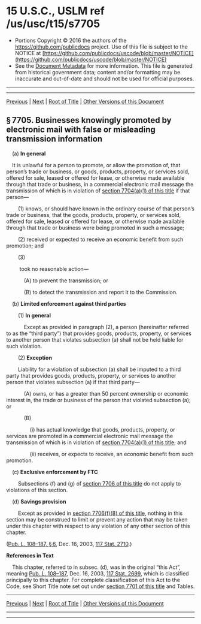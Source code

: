 ---
---

# 15 U.S.C., USLM ref /us/usc/t15/s7705

* Portions Copyright © 2016 the authors of the https://github.com/publicdocs project.
  Use of this file is subject to the NOTICE at [https://github.com/publicdocs/uscode/blob/master/NOTICE](https://github.com/publicdocs/uscode/blob/master/NOTICE)
* See the [Document Metadata](././../../../..//README.md) for more information.
  This file is generated from historical government data; content and/or formatting may be inaccurate and out-of-date and should not be used for official purposes.

----------
----------

[Previous](./../../../..//us/usc/t15/ch103/m__us_usc_t15_s7704.md) | [Next](./../../../..//us/usc/t15/ch103/m__us_usc_t15_s7706.md) | [Root of Title](./../../../../) | [Other Versions of this Document](https://publicdocs.github.io/go/links?ns=uslm&ref=%2Fus%2Fusc%2Ft15%2Fs7705)

## § 7705. Businesses knowingly promoted by electronic mail with false or misleading transmission information

    (a) __In general__ 

    It is unlawful for a person to promote, or allow the promotion of, that person’s trade or business, or goods, products, property, or services sold, offered for sale, leased or offered for lease, or otherwise made available through that trade or business, in a commercial electronic mail message the transmission of which is in violation of [section 7704(a)(1) of this title][/us/usc/t15/s7704/a/1] if that person—

        (1) knows, or should have known in the ordinary course of that person’s trade or business, that the goods, products, property, or services sold, offered for sale, leased or offered for lease, or otherwise made available through that trade or business were being promoted in such a message;

        (2) received or expected to receive an economic benefit from such promotion; and

        (3)

         took no reasonable action—

            (A) to prevent the transmission; or

            (B) to detect the transmission and report it to the Commission.

    (b) __Limited enforcement against third parties__ 

        (1) __In general__ 

            Except as provided in paragraph (2), a person (hereinafter referred to as the “third party”) that provides goods, products, property, or services to another person that violates subsection (a) shall not be held liable for such violation.

        (2) __Exception__ 

        Liability for a violation of subsection (a) shall be imputed to a third party that provides goods, products, property, or services to another person that violates subsection (a) if that third party—

            (A) owns, or has a greater than 50 percent ownership or economic interest in, the trade or business of the person that violated subsection (a); or

            (B)

                (i) has actual knowledge that goods, products, property, or services are promoted in a commercial electronic mail message the transmission of which is in violation of [section 7704(a)(1) of this title][/us/usc/t15/s7704/a/1]; and

                (ii) receives, or expects to receive, an economic benefit from such promotion.

    (c) __Exclusive enforcement by FTC__ 

        Subsections (f) and (g) of [section 7706 of this title][/us/usc/t15/s7706] do not apply to violations of this section.

    (d) __Savings provision__ 

        Except as provided in [section 7706(f)(8) of this title][/us/usc/t15/s7706/f/8], nothing in this section may be construed to limit or prevent any action that may be taken under this chapter with respect to any violation of any other section of this chapter.

([Pub. L. 108–187, § 6][/us/pl/108/187/s6], Dec. 16, 2003, [117 Stat. 2710][/us/stat/117/2710].)

 __References in Text__ 

    This chapter, referred to in subsec. (d), was in the original “this Act”, meaning [Pub. L. 108–187][/us/pl/108/187], Dec. 16, 2003, [117 Stat. 2699][/us/stat/117/2699], which is classified principally to this chapter. For complete classification of this Act to the Code, see Short Title note set out under [section 7701 of this title][/us/usc/t15/s7701] and Tables.

----------

[Previous](./../../../..//us/usc/t15/ch103/m__us_usc_t15_s7704.md) | [Next](./../../../..//us/usc/t15/ch103/m__us_usc_t15_s7706.md) | [Root of Title](./../../../../) | [Other Versions of this Document](https://publicdocs.github.io/go/links?ns=uslm&ref=%2Fus%2Fusc%2Ft15%2Fs7705)

----------
----------

[/us/usc/t15/s7704/a/1]: https://publicdocs.github.io/go/links?ns=uslm&ref=%2Fus%2Fusc%2Ft15%2Fs7704%2Fa%2F1
[/us/usc/t15/s7704/a/1]: https://publicdocs.github.io/go/links?ns=uslm&ref=%2Fus%2Fusc%2Ft15%2Fs7704%2Fa%2F1
[/us/usc/t15/s7706]: https://publicdocs.github.io/go/links?ns=uslm&ref=%2Fus%2Fusc%2Ft15%2Fs7706
[/us/usc/t15/s7706/f/8]: https://publicdocs.github.io/go/links?ns=uslm&ref=%2Fus%2Fusc%2Ft15%2Fs7706%2Ff%2F8
[/us/pl/108/187/s6]: https://publicdocs.github.io/go/links?ns=uslm&ref=%2Fus%2Fpl%2F108%2F187%2Fs6
[/us/stat/117/2710]: https://publicdocs.github.io/go/links?ns=uslm&ref=%2Fus%2Fstat%2F117%2F2710
[/us/pl/108/187]: https://publicdocs.github.io/go/links?ns=uslm&ref=%2Fus%2Fpl%2F108%2F187
[/us/stat/117/2699]: https://publicdocs.github.io/go/links?ns=uslm&ref=%2Fus%2Fstat%2F117%2F2699
[/us/usc/t15/s7701]: https://publicdocs.github.io/go/links?ns=uslm&ref=%2Fus%2Fusc%2Ft15%2Fs7701


